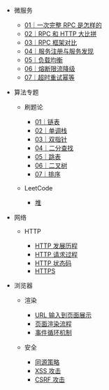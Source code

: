 - 微服务

  - [01｜一次完整 RPC 是怎样的](services/01.md)
  - [02｜RPC 和 HTTP 大比拼](services/02.md)
  - [03｜RPC 框架对比](services/03.md)
  - [04｜服务注册与服务发现](services/04.md)
  - [05｜负载均衡](services/05.md)
  - [06｜熔断限流降级](services/06.md)
  - [07｜超时重试幂等](services/07.md)


- 算法专题
  
  - 刷题论

    - [01｜链表](algo/linked-list.md)
    - [02｜单调栈](algo/stack.md)
    - [03｜双指针](algo/two-pointers.md)
    - [04｜二分查找](algo/binary-search.md)
    - [05｜跳表](algo/skip-list.md)
    - [06｜二叉树](algo/tree.md)
    - [07｜排序](algo/sort.md)

  - LeetCode

    - [堆](leetcode/heap.md)

- 网络

  - HTTP

    - [HTTP 发展历程](network/history.md)
    - [HTTP 请求过程](network/request-process.md)
    - [HTTP 状态码](network/http-code)
    - [HTTPS](network/https)

- 浏览器

  - 渲染

    - [URL 输入到页面展示](browser/navigation.md)
    - [页面渲染流程](browser/render.md)
    - [事件循环机制](browser/event-loop.md)

  - 安全

    - [同源策略](browser/same-origin.md)
    - [XSS 攻击](browser/xss.md)
    - [CSRF 攻击](browser/csrf.md)

